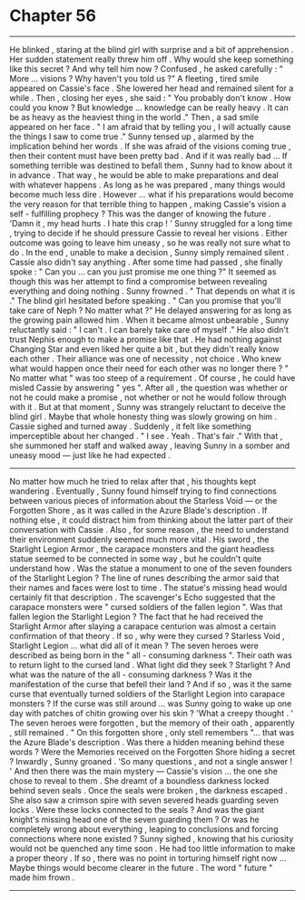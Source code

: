 
# Chapter 56


---

He blinked , staring at the blind girl with surprise and a bit of apprehension . Her sudden statement really threw him off . Why would she keep something like this secret ? And why tell him now ?
Confused , he asked carefully :
" More … visions ? Why haven't you told us ?"
A fleeting , tired smile appeared on Cassie's face . She lowered her head and remained silent for a while . Then , closing her eyes , she said :
" You probably don't know . How could you know ? But knowledge … knowledge can be really heavy . It can be as heavy as the heaviest thing in the world ."
Then , a sad smile appeared on her face .
" I am afraid that by telling you , I will actually cause the things I saw to come true ."
Sunny tensed up , alarmed by the implication behind her words . If she was afraid of the visions coming true , then their content must have been pretty bad . And if it was really bad …
If something terrible was destined to befall them , Sunny had to know about it in advance . That way , he would be able to make preparations and deal with whatever happens . As long as he was prepared , many things would become much less dire . However … what if his preparations would become the very reason for that terrible thing to happen , making Cassie's vision a self - fulfilling prophecy ?
This was the danger of knowing the future .
'Damn it , my head hurts . I hate this crap ! '
Sunny struggled for a long time , trying to decide if he should pressure Cassie to reveal her visions . Either outcome was going to leave him uneasy , so he was really not sure what to do . In the end , unable to make a decision , Sunny simply remained silent . Cassie also didn't say anything .
After some time had passed , she finally spoke :
" Can you … can you just promise me one thing ?"
It seemed as though this was her attempt to find a compromise between revealing everything and doing nothing . Sunny frowned .
" That depends on what it is ."
The blind girl hesitated before speaking .
" Can you promise that you'll take care of Neph ? No matter what ?"
He delayed answering for as long as the growing pain allowed him . When it became almost unbearable , Sunny reluctantly said :
" I can't . I can barely take care of myself ."
He also didn't trust Nephis enough to make a promise like that . He had nothing against Changing Star and even liked her quite a bit , but they didn't really know each other . Their alliance was one of necessity , not choice . Who knew what would happen once their need for each other was no longer there ? " No matter what " was too steep of a requirement .
Of course , he could have misled Cassie by answering " yes ". After all , the question was whether or not he could make a promise , not whether or not he would follow through with it . But at that moment , Sunny was strangely reluctant to deceive the blind girl .
Maybe that whole honesty thing was slowly growing on him .
Cassie sighed and turned away . Suddenly , it felt like something imperceptible about her changed .
" I see . Yeah . That's fair ."
With that , she summoned her staff and walked away , leaving Sunny in a somber and uneasy mood — just like he had expected .
***
No matter how much he tried to relax after that , his thoughts kept wandering . Eventually , Sunny found himself trying to find connections between various pieces of information about the Starless Void — or the Forgotten Shore , as it was called in the Azure Blade's description .
If nothing else , it could distract him from thinking about the latter part of their conversation with Cassie .
Also , for some reason , the need to understand their environment suddenly seemed much more vital .
His sword , the Starlight Legion Armor , the carapace monsters and the giant headless statue seemed to be connected in some way , but he couldn't quite understand how . Was the statue a monument to one of the seven founders of the Starlight Legion ?
The line of runes describing the armor said that their names and faces were lost to time . The statue's missing head would certainly fit that description .
The scavenger's Echo suggested that the carapace monsters were " cursed soldiers of the fallen legion ". Was that fallen legion the Starlight Legion ? The fact that he had received the Starlight Armor after slaying a carapace centurion was almost a certain confirmation of that theory . If so , why were they cursed ?
Starless Void , Starlight Legion … what did all of it mean ? The seven heroes were described as being born in the " all - consuming darkness ". Their oath was to return light to the cursed land . What light did they seek ? Starlight ? And what was the nature of the all - consuming darkness ?
Was it the manifestation of the curse that befell their land ? And if so , was it the same curse that eventually turned soldiers of the Starlight Legion into carapace monsters ?
If the curse was still around … was Sunny going to wake up one day with patches of chitin growing over his skin ?
'What a creepy thought . '
The seven heroes were forgotten , but the memory of their oath , apparently , still remained . " On this forgotten shore , only stell remembers "... that was the Azure Blade's description . Was there a hidden meaning behind these words ? Were the Memories received on the Forgotten Shore hiding a secret ?
Inwardly , Sunny groaned .
'So many questions , and not a single answer ! '
And then there was the main mystery — Cassie's vision … the one she chose to reveal to them . She dreamt of a boundless darkness locked behind seven seals . Once the seals were broken , the darkness escaped . She also saw a crimson spire with seven severed heads guarding seven locks . Were these locks connected to the seals ?
And was the giant knight's missing head one of the seven guarding them ?
Or was he completely wrong about everything , leaping to conclusions and forcing connections where none existed ?
Sunny sighed , knowing that his curiosity would not be quenched any time soon . He had too little information to make a proper theory . If so , there was no point in torturing himself right now …
Maybe things would become clearer in the future .
The word " future " made him frown .

---

